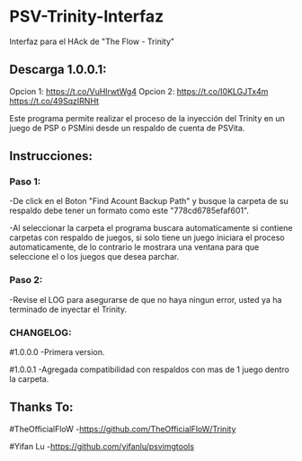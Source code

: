 # PSV-Trinity-Interfaz
Interfaz para el HAck de "The Flow - Trinity"

## Descarga 1.0.0.1: 
Opcion 1: 
  https://t.co/VuHlrwtWg4
Opcion 2: 
  https://t.co/I0KLGJTx4m
  https://t.co/49SqzIRNHt
  
Este programa permite realizar el proceso de la inyección del Trinity en un juego de PSP o PSMini desde un respaldo de cuenta de PSVita.

## Instrucciones: 

### Paso 1:

  -De click en el Boton "Find Acount Backup Path" y busque la carpeta de su respaldo debe tener un formato como este "778cd6785efaf601".
 
  -Al seleccionar la carpeta el programa buscara automaticamente si contiene carpetas con respaldo de juegos, si solo tiene un juego iniciara el proceso automaticamente, de lo contrario le mostrara una ventana para que seleccione el o los juegos que desea parchar.

### Paso 2:

-Revise el LOG para asegurarse de que no haya ningun error, usted ya ha terminado de inyectar el Trinity.

### CHANGELOG:

#1.0.0.0
-Primera version.

#1.0.0.1
-Agregada compatibilidad con respaldos con mas de 1 juego dentro la carpeta.

## Thanks To: 

#TheOfficialFloW
-https://github.com/TheOfficialFloW/Trinity

#Yifan Lu
-https://github.com/yifanlu/psvimgtools
